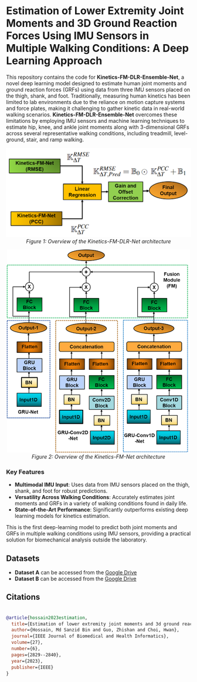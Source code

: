 #  Estimation of Lower Extremity Joint Moments and 3D Ground Reaction Forces Using IMU Sensors in Multiple Walking Conditions: A Deep Learning Approach

This repository contains the code for **Kinetics-FM-DLR-Ensemble-Net**, a novel deep learning model designed to estimate human joint moments and ground reaction forces (GRFs) using data from three IMU sensors placed on the thigh, shank, and foot. Traditionally, measuring human kinetics has been limited to lab environments due to the reliance on motion capture systems and force plates, making it challenging to gather kinetic data in real-world walking scenarios. **Kinetics-FM-DLR-Ensemble-Net** overcomes these limitations by employing IMU sensors and machine learning techniques to estimate hip, knee, and ankle joint moments along with 3-dimensional GRFs across several representative walking conditions, including treadmill, level-ground, stair, and ramp walking.


<p align="center">
  <img src="Figures/kinetics-FM-DLR-Net.png" alt="Model Architecture" width="600"/>
  <br>
  <em>Figure 1: Overview of the Kinetics-FM-DLR-Net architecture</em>
</p>

<p align="center">
  <img src="Figures/Kinetics-FM-Net.png" alt="Kinetics FM-Net" width="500"/>
  <br>
  <em>Figure 2: Overview of the Kinetics-FM-Net architecture</em>
</p>


### Key Features
- **Multimodal IMU Input**: Uses data from IMU sensors placed on the thigh, shank, and foot for robust predictions.
- **Versatility Across Walking Conditions**: Accurately estimates joint moments and GRFs in a variety of walking conditions found in daily life.
- **State-of-the-Art Performance**: Significantly outperforms existing deep learning models for kinetics estimation.

This is the first deep-learning model to predict both joint moments and GRFs in multiple walking conditions using IMU sensors, providing a practical solution for biomechanical analysis outside the laboratory.

## Datasets
- **Dataset A** can be accessed from the [Google Drive](https://drive.google.com/drive/folders/16UA4C2zR-4kOQIyLNUUEiWohwOfMg6N8?usp=sharing)
- **Dataset B** can be accessed from the [Google Drive](https://drive.google.com/file/d/1KeJ28eHjcqvFv5FeLutdStfs9GGYq-I_/view?usp=sharing)

## Citations

``` bibtex

@article{hossain2023estimation,
  title={Estimation of lower extremity joint moments and 3d ground reaction forces using imu sensors in multiple walking conditions: A deep learning approach},
  author={Hossain, Md Sanzid Bin and Guo, Zhishan and Choi, Hwan},
  journal={IEEE Journal of Biomedical and Health Informatics},
  volume={27},
  number={6},
  pages={2829--2840},
  year={2023},
  publisher={IEEE}
}
